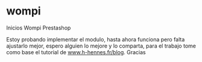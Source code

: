 # wompi
Inicios Wompi Prestashop

Estoy probando implementar el modulo, hasta ahora funciona pero falta ajustarlo mejor, espero alguien lo mejore y lo comparta, para el trabajo tome como base el tutorial de www.h-hennes.fr/blog.  Gracias
